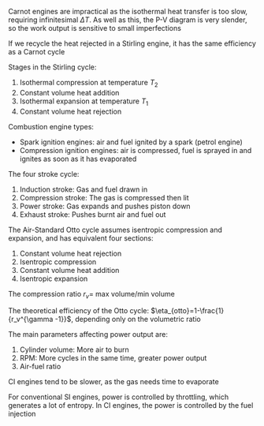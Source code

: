 Carnot engines are impractical as the isothermal heat transfer is too slow, requiring infinitesimal $\Delta T$. As well as this, the P-V diagram is very slender, so the work output is sensitive to small imperfections

If we recycle the heat rejected in a Stirling engine, it has the same efficiency as a Carnot cycle

Stages in the Stirling cycle:
1) Isothermal compression at temperature $T_2$
2) Constant volume heat addition 
3) Isothermal expansion at temperature $T_1$
4) Constant volume heat rejection

Combustion engine types:
* Spark ignition engines: air and fuel ignited by a spark (petrol engine)
* Compression ignition engines: air is compressed, fuel is sprayed in and ignites as soon as it has evaporated

The four stroke cycle:
1) Induction stroke: Gas and fuel drawn in
2) Compression stroke: The gas is compressed then lit
3) Power stroke: Gas expands and pushes piston down
4) Exhaust stroke: Pushes burnt air and fuel out

The Air-Standard Otto cycle assumes isentropic compression and expansion, and has equivalent four sections:

1) Constant volume heat rejection
2) Isentropic compression
3) Constant volume heat addition
4) Isentropic expansion

The compression ratio $r_v=$ max volume/min volume

The theoretical efficiency of the Otto cycle: $\eta_{otto}=1-\frac{1}{r_v^{\gamma -1}}$, depending only on the volumetric ratio

The main parameters affecting power output are: 
1) Cylinder volume: More air to burn
2) RPM: More cycles in the same time, greater power output
3) Air-fuel ratio

CI engines tend to be slower, as the gas needs time to evaporate

For conventional SI engines, power is controlled by throttling, which generates a lot of entropy.
In CI engines, the power is controlled by the fuel injection

